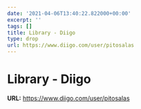 ```yaml
---
date: '2021-04-06T13:40:22.822000+00:00'
excerpt: ''
tags: []
title: Library - Diigo
type: drop
url: https://www.diigo.com/user/pitosalas
---
```


# Library - Diigo

**URL:** https://www.diigo.com/user/pitosalas
